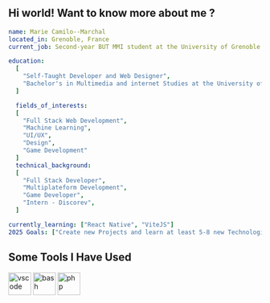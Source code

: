 ## Hi world! Want to know more about me ?

```yaml
name: Marie Camilo--Marchal
located_in: Grenoble, France
current_job: Second-year BUT MMI student at the University of Grenoble and Future Full Stack Developer

education:
  [
    "Self-Taught Developer and Web Designer",
    "Bachelor's in Multimedia and internet Studies at the University of Grenoble"
  ]

  fields_of_interests:
  [
    "Full Stack Web Development",
    "Machine Learning",
    "UI/UX",
    "Design",
    "Game Development"
  ]
  technical_background:
  [
    "Full Stack Developer",
    "Multiplateform Development",
    "Game Developer",
    "Intern - Discorev",
  ]

currently_learning: ["React Native", "ViteJS"]
2025 Goals: ["Create new Projects and learn at least 5-8 new Technologies."]
```

<h2>Some Tools I Have Used</h2>
<p align="left">
<img src="https://cdn.jsdelivr.net/gh/devicons/devicon/icons/vscode/vscode-original.svg" alt="vscode" width="45" height="45"/>
<img src="https://cdn.jsdelivr.net/gh/devicons/devicon/icons/bash/bash-original.svg" alt="bash" width="45" height="45"/>
<img src="https://cdn.jsdelivr.net/gh/devicons/devicon/icons/php/php-original.svg" alt="php" width="45" height="45"/>
</p>
